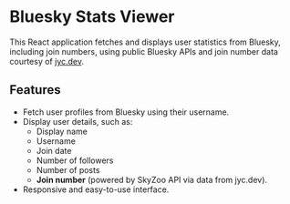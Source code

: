 # Bluesky Stats Viewer

This React application fetches and displays user statistics from Bluesky, including join numbers, using public Bluesky APIs and join number data courtesy of [jyc.dev](https://jyc.dev).

## Features

- Fetch user profiles from Bluesky using their username.
- Display user details, such as:
  - Display name
  - Username
  - Join date 
  - Number of followers
  - Number of posts
  - **Join number** (powered by SkyZoo API via data from jyc.dev).
- Responsive and easy-to-use interface.